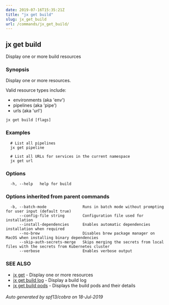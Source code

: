 ```yaml
---
date: 2019-07-16T15:35:21Z
title: "jx get build"
slug: jx_get_build
url: /commands/jx_get_build/
---
```

## jx get build

Display one or more build resources

### Synopsis

Display one or more resources. 

Valid resource types include: 

  * environments (aka 'env')  
  * pipelines (aka 'pipe')  
  * urls (aka 'url')

```
jx get build [flags]
```

### Examples

```
  # List all pipelines
  jx get pipeline
  
  # List all URLs for services in the current namespace
  jx get url
```

### Options

```
  -h, --help   help for build
```

### Options inherited from parent commands

```
  -b, --batch-mode                Runs in batch mode without prompting for user input (default true)
      --config-file string        Configuration file used for installation
      --install-dependencies      Enables automatic dependencies installation when required
      --no-brew                   Disables brew package manager on MacOS when installing binary dependencies
      --skip-auth-secrets-merge   Skips merging the secrets from local files with the secrets from Kubernetes cluster
      --verbose                   Enables verbose output
```

### SEE ALSO

* [jx get](/commands/jx_get/)	 - Display one or more resources
* [jx get build log](/commands/jx_get_build_log/)	 - Display a build log
* [jx get build pods](/commands/jx_get_build_pods/)	 - Displays the build pods and their details

###### Auto generated by spf13/cobra on 18-Jul-2019
